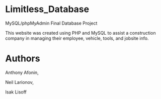 # Limitless_Database

MySQL/phpMyAdmin Final Database Project



This website was created using PHP and MySQL to assist a construction company in managing their employee, vehicle, tools, and jobsite info. 


# Authors

Anthony Afonin,

Neil Larionov,

Isak Lisoff
